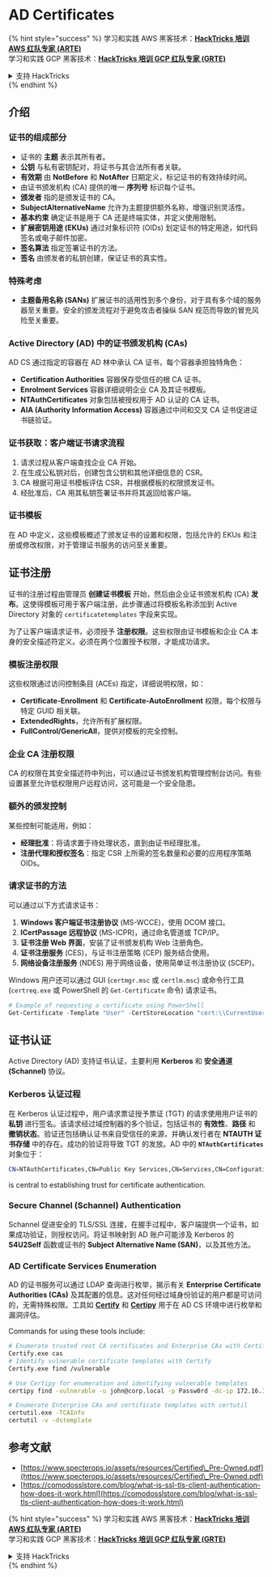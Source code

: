 # AD Certificates

{% hint style="success" %}
学习和实践 AWS 黑客技术：<img src="/.gitbook/assets/arte.png" alt="" data-size="line">[**HackTricks 培训 AWS 红队专家 (ARTE)**](https://training.hacktricks.xyz/courses/arte)<img src="/.gitbook/assets/arte.png" alt="" data-size="line">\
学习和实践 GCP 黑客技术：<img src="/.gitbook/assets/grte.png" alt="" data-size="line">[**HackTricks 培训 GCP 红队专家 (GRTE)**<img src="/.gitbook/assets/grte.png" alt="" data-size="line">](https://training.hacktricks.xyz/courses/grte)

<details>

<summary>支持 HackTricks</summary>

* 查看 [**订阅计划**](https://github.com/sponsors/carlospolop)!
* **加入** 💬 [**Discord 群组**](https://discord.gg/hRep4RUj7f) 或 [**Telegram 群组**](https://t.me/peass) 或 **关注** 我们的 **Twitter** 🐦 [**@hacktricks\_live**](https://twitter.com/hacktricks\_live)**.**
* **通过向** [**HackTricks**](https://github.com/carlospolop/hacktricks) 和 [**HackTricks Cloud**](https://github.com/carlospolop/hacktricks-cloud) GitHub 仓库提交 PR 分享黑客技巧。

</details>
{% endhint %}

## 介绍

### 证书的组成部分

- 证书的 **主题** 表示其所有者。
- **公钥** 与私有密钥配对，将证书与其合法所有者关联。
- **有效期** 由 **NotBefore** 和 **NotAfter** 日期定义，标记证书的有效持续时间。
- 由证书颁发机构 (CA) 提供的唯一 **序列号** 标识每个证书。
- **颁发者** 指的是颁发证书的 CA。
- **SubjectAlternativeName** 允许为主题提供额外名称，增强识别灵活性。
- **基本约束** 确定证书是用于 CA 还是终端实体，并定义使用限制。
- **扩展密钥用途 (EKUs)** 通过对象标识符 (OIDs) 划定证书的特定用途，如代码签名或电子邮件加密。
- **签名算法** 指定签署证书的方法。
- **签名** 由颁发者的私钥创建，保证证书的真实性。

### 特殊考虑

- **主题备用名称 (SANs)** 扩展证书的适用性到多个身份，对于具有多个域的服务器至关重要。安全的颁发流程对于避免攻击者操纵 SAN 规范而导致的冒充风险至关重要。

### Active Directory (AD) 中的证书颁发机构 (CAs)

AD CS 通过指定的容器在 AD 林中承认 CA 证书，每个容器承担独特角色：

- **Certification Authorities** 容器保存受信任的根 CA 证书。
- **Enrolment Services** 容器详细说明企业 CA 及其证书模板。
- **NTAuthCertificates** 对象包括被授权用于 AD 认证的 CA 证书。
- **AIA (Authority Information Access)** 容器通过中间和交叉 CA 证书促进证书链验证。

### 证书获取：客户端证书请求流程

1. 请求过程从客户端查找企业 CA 开始。
2. 在生成公私钥对后，创建包含公钥和其他详细信息的 CSR。
3. CA 根据可用证书模板评估 CSR，并根据模板的权限颁发证书。
4. 经批准后，CA 用其私钥签署证书并将其返回给客户端。

### 证书模板

在 AD 中定义，这些模板概述了颁发证书的设置和权限，包括允许的 EKUs 和注册或修改权限，对于管理证书服务的访问至关重要。

## 证书注册

证书的注册过程由管理员 **创建证书模板** 开始，然后由企业证书颁发机构 (CA) **发布**。这使得模板可用于客户端注册，此步骤通过将模板名称添加到 Active Directory 对象的 `certificatetemplates` 字段来实现。

为了让客户端请求证书，必须授予 **注册权限**。这些权限由证书模板和企业 CA 本身的安全描述符定义。必须在两个位置授予权限，才能成功请求。

### 模板注册权限

这些权限通过访问控制条目 (ACEs) 指定，详细说明权限，如：
- **Certificate-Enrollment** 和 **Certificate-AutoEnrollment** 权限，每个权限与特定 GUID 相关联。
- **ExtendedRights**，允许所有扩展权限。
- **FullControl/GenericAll**，提供对模板的完全控制。

### 企业 CA 注册权限

CA 的权限在其安全描述符中列出，可以通过证书颁发机构管理控制台访问。有些设置甚至允许低权限用户远程访问，这可能是一个安全隐患。

### 额外的颁发控制

某些控制可能适用，例如：
- **经理批准**：将请求置于待处理状态，直到由证书经理批准。
- **注册代理和授权签名**：指定 CSR 上所需的签名数量和必要的应用程序策略 OIDs。

### 请求证书的方法

可以通过以下方式请求证书：
1. **Windows 客户端证书注册协议** (MS-WCCE)，使用 DCOM 接口。
2. **ICertPassage 远程协议** (MS-ICPR)，通过命名管道或 TCP/IP。
3. **证书注册 Web 界面**，安装了证书颁发机构 Web 注册角色。
4. **证书注册服务** (CES)，与证书注册策略 (CEP) 服务结合使用。
5. **网络设备注册服务** (NDES) 用于网络设备，使用简单证书注册协议 (SCEP)。

Windows 用户还可以通过 GUI (`certmgr.msc` 或 `certlm.msc`) 或命令行工具 (`certreq.exe` 或 PowerShell 的 `Get-Certificate` 命令) 请求证书。
```powershell
# Example of requesting a certificate using PowerShell
Get-Certificate -Template "User" -CertStoreLocation "cert:\\CurrentUser\\My"
```
## 证书认证

Active Directory (AD) 支持证书认证，主要利用 **Kerberos** 和 **安全通道 (Schannel)** 协议。

### Kerberos 认证过程

在 Kerberos 认证过程中，用户请求票证授予票证 (TGT) 的请求使用用户证书的 **私钥** 进行签名。该请求经过域控制器的多个验证，包括证书的 **有效性**、**路径** 和 **撤销状态**。验证还包括确认证书来自受信任的来源，并确认发行者在 **NTAUTH 证书存储** 中的存在。成功的验证将导致 TGT 的发放。AD 中的 **`NTAuthCertificates`** 对象位于：
```bash
CN=NTAuthCertificates,CN=Public Key Services,CN=Services,CN=Configuration,DC=<domain>,DC=<com>
```
is central to establishing trust for certificate authentication.

### Secure Channel (Schannel) Authentication

Schannel 促进安全的 TLS/SSL 连接，在握手过程中，客户端提供一个证书，如果成功验证，则授权访问。将证书映射到 AD 账户可能涉及 Kerberos 的 **S4U2Self** 函数或证书的 **Subject Alternative Name (SAN)**，以及其他方法。

### AD Certificate Services Enumeration

AD 的证书服务可以通过 LDAP 查询进行枚举，揭示有关 **Enterprise Certificate Authorities (CAs)** 及其配置的信息。这对任何经过域身份验证的用户都是可访问的，无需特殊权限。工具如 **[Certify](https://github.com/GhostPack/Certify)** 和 **[Certipy](https://github.com/ly4k/Certipy)** 用于在 AD CS 环境中进行枚举和漏洞评估。

Commands for using these tools include:
```bash
# Enumerate trusted root CA certificates and Enterprise CAs with Certify
Certify.exe cas
# Identify vulnerable certificate templates with Certify
Certify.exe find /vulnerable

# Use Certipy for enumeration and identifying vulnerable templates
certipy find -vulnerable -u john@corp.local -p Passw0rd -dc-ip 172.16.126.128

# Enumerate Enterprise CAs and certificate templates with certutil
certutil.exe -TCAInfo
certutil -v -dstemplate
```
## 参考文献

* [https://www.specterops.io/assets/resources/Certified\_Pre-Owned.pdf](https://www.specterops.io/assets/resources/Certified\_Pre-Owned.pdf)
* [https://comodosslstore.com/blog/what-is-ssl-tls-client-authentication-how-does-it-work.html](https://comodosslstore.com/blog/what-is-ssl-tls-client-authentication-how-does-it-work.html)

{% hint style="success" %}
学习和实践 AWS 黑客技术：<img src="/.gitbook/assets/arte.png" alt="" data-size="line">[**HackTricks 培训 AWS 红队专家 (ARTE)**](https://training.hacktricks.xyz/courses/arte)<img src="/.gitbook/assets/arte.png" alt="" data-size="line">\
学习和实践 GCP 黑客技术：<img src="/.gitbook/assets/grte.png" alt="" data-size="line">[**HackTricks 培训 GCP 红队专家 (GRTE)**<img src="/.gitbook/assets/grte.png" alt="" data-size="line">](https://training.hacktricks.xyz/courses/grte)

<details>

<summary>支持 HackTricks</summary>

* 查看 [**订阅计划**](https://github.com/sponsors/carlospolop)!
* **加入** 💬 [**Discord 群组**](https://discord.gg/hRep4RUj7f) 或 [**电报群组**](https://t.me/peass) 或 **在** **Twitter** 🐦 [**@hacktricks\_live**](https://twitter.com/hacktricks\_live)** 上关注我们。**
* **通过向** [**HackTricks**](https://github.com/carlospolop/hacktricks) 和 [**HackTricks Cloud**](https://github.com/carlospolop/hacktricks-cloud) github 仓库提交 PR 来分享黑客技巧。

</details>
{% endhint %}
